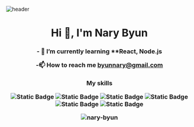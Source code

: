 
![header](https://capsule-render.vercel.app/api?color=auto)
<h1 align="center">Hi 👋, I'm Nary Byun

<h3 align="center"> - 🌱 I’m currently learning **React, Node.js

-📫 How to reach me **byunnary@gmail.com**</h3>

<h3 align="center">My skills <p></p>



<body>
  <div id-"wrap">

<img alt="Static Badge" src="https://img.shields.io/badge/HTML-orange">
<img alt="Static Badge" src="https://img.shields.io/badge/CSS-blue">
<img alt="Static Badge" src="https://img.shields.io/badge/java%20script-yellow">
<img alt="Static Badge" src="https://img.shields.io/badge/React-skyblue">
<img alt="Static Badge" src="https://img.shields.io/badge/figma-purple">
<img alt="Static Badge" src="https://img.shields.io/badge/Python-pink">

  </div>
</body>
<p><img align="center" src="https://github-readme-stats.vercel.app/api/top-langs?username=nary-byun&show_icons=true&locale=en&layout=compact" alt="nary-byun" /></p></h3>


